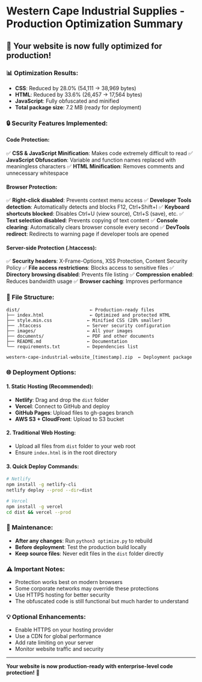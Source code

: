 # Western Cape Industrial Supplies - Production Optimization Summary

## 🚀 Your website is now fully optimized for production!

### 📊 Optimization Results:
- **CSS**: Reduced by 28.0% (54,111 → 38,969 bytes)
- **HTML**: Reduced by 33.6% (26,457 → 17,564 bytes)
- **JavaScript**: Fully obfuscated and minified
- **Total package size**: 7.2 MB (ready for deployment)

### 🔒 Security Features Implemented:

#### Code Protection:
✅ **CSS & JavaScript Minification**: Makes code extremely difficult to read
✅ **JavaScript Obfuscation**: Variable and function names replaced with meaningless characters
✅ **HTML Minification**: Removes comments and unnecessary whitespace

#### Browser Protection:
✅ **Right-click disabled**: Prevents context menu access
✅ **Developer Tools detection**: Automatically detects and blocks F12, Ctrl+Shift+I
✅ **Keyboard shortcuts blocked**: Disables Ctrl+U (view source), Ctrl+S (save), etc.
✅ **Text selection disabled**: Prevents copying of text content
✅ **Console clearing**: Automatically clears browser console every second
✅ **DevTools redirect**: Redirects to warning page if developer tools are opened

#### Server-side Protection (.htaccess):
✅ **Security headers**: X-Frame-Options, XSS Protection, Content Security Policy
✅ **File access restrictions**: Blocks access to sensitive files
✅ **Directory browsing disabled**: Prevents file listing
✅ **Compression enabled**: Reduces bandwidth usage
✅ **Browser caching**: Improves performance

### 📁 File Structure:
```
dist/                          ← Production-ready files
├── index.html                 ← Optimized and protected HTML
├── style.min.css             ← Minified CSS (28% smaller)
├── .htaccess                 ← Server security configuration
├── images/                   ← All your images
├── documents/                ← PDF and other documents
├── README.md                 ← Documentation
└── requirements.txt          ← Dependencies list

western-cape-industrial-website_[timestamp].zip  ← Deployment package
```

### 🌐 Deployment Options:

#### 1. **Static Hosting (Recommended)**:
- **Netlify**: Drag and drop the `dist` folder
- **Vercel**: Connect to GitHub and deploy
- **GitHub Pages**: Upload files to gh-pages branch
- **AWS S3 + CloudFront**: Upload to S3 bucket

#### 2. **Traditional Web Hosting**:
- Upload all files from `dist` folder to your web root
- Ensure `index.html` is in the root directory

#### 3. **Quick Deploy Commands**:
```bash
# Netlify
npm install -g netlify-cli
netlify deploy --prod --dir=dist

# Vercel
npm install -g vercel
cd dist && vercel --prod
```

### 🔧 Maintenance:
- **After any changes**: Run `python3 optimize.py` to rebuild
- **Before deployment**: Test the production build locally
- **Keep source files**: Never edit files in the `dist` folder directly

### ⚠️ Important Notes:
- Protection works best on modern browsers
- Some corporate networks may override these protections
- Use HTTPS hosting for better security
- The obfuscated code is still functional but much harder to understand

### 💡 Optional Enhancements:
- Enable HTTPS on your hosting provider
- Use a CDN for global performance
- Add rate limiting on your server
- Monitor website traffic and security

---

**Your website is now production-ready with enterprise-level code protection!** 🎉